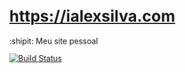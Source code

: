 # https://ialexsilva.com
:shipit: Meu site pessoal

[![Build Status](https://travis-ci.org/ialexsilva/ialexsilva.github.io.svg?branch=master)](https://travis-ci.org/ialexsilva/ialexsilva.github.io)
